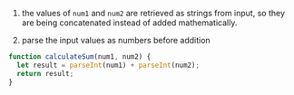 1. the values of `num1` and `num2` are retrieved as strings from input, so they are being concatenated instead of added mathematically.

2. parse the input values as numbers before addition

```javascript
function calculateSum(num1, num2) {
  let result = parseInt(num1) + parseInt(num2);
  return result;
}
```
